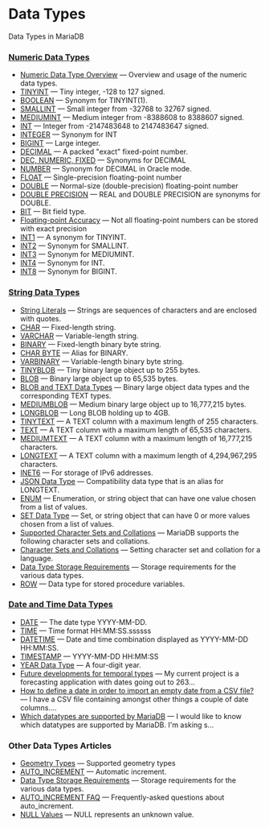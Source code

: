 # Data Types

Data Types in MariaDB



### [Numeric Data Types](/columns-storage-engines-and-plugins/data-types/data-types-numeric-data-types/)

- [Numeric Data Type Overview](/columns-storage-engines-and-plugins/data-types/data-types-numeric-data-types/numeric-data-type-overview/) — Overview and usage of the numeric data types.
- [TINYINT](/columns-storage-engines-and-plugins/data-types/data-types-numeric-data-types/tinyint/) — Tiny integer, -128 to 127 signed.
- [BOOLEAN](/columns-storage-engines-and-plugins/data-types/data-types-numeric-data-types/boolean/) — Synonym for TINYINT(1).
- [SMALLINT](/columns-storage-engines-and-plugins/data-types/data-types-numeric-data-types/smallint/) — Small integer from -32768 to 32767 signed.
- [MEDIUMINT](/columns-storage-engines-and-plugins/data-types/data-types-numeric-data-types/mediumint/) — Medium integer from -8388608 to 8388607 signed.
- [INT](/columns-storage-engines-and-plugins/data-types/data-types-numeric-data-types/int/) — Integer from -2147483648 to 2147483647 signed.
- [INTEGER](/columns-storage-engines-and-plugins/data-types/data-types-numeric-data-types/integer/) — Synonym for INT
- [BIGINT](/columns-storage-engines-and-plugins/data-types/data-types-numeric-data-types/bigint/) — Large integer.
- [DECIMAL](/columns-storage-engines-and-plugins/data-types/data-types-numeric-data-types/decimal/) — A packed "exact" fixed-point number.
- [DEC, NUMERIC, FIXED](/columns-storage-engines-and-plugins/data-types/data-types-numeric-data-types/dec-numeric-fixed/) — Synonyms for DECIMAL
- [NUMBER](/columns-storage-engines-and-plugins/data-types/data-types-numeric-data-types/number/) — Synonym for DECIMAL in Oracle mode.
- [FLOAT](/columns-storage-engines-and-plugins/data-types/data-types-numeric-data-types/float/) — Single-precision floating-point number
- [DOUBLE](/columns-storage-engines-and-plugins/data-types/data-types-numeric-data-types/double/) — Normal-size (double-precision) floating-point number
- [DOUBLE PRECISION](/columns-storage-engines-and-plugins/data-types/data-types-numeric-data-types/double-precision/) — REAL and DOUBLE PRECISION are synonyms for DOUBLE.
- [BIT](/columns-storage-engines-and-plugins/data-types/data-types-numeric-data-types/bit/) — Bit field type.
- [Floating-point Accuracy](/columns-storage-engines-and-plugins/data-types/data-types-numeric-data-types/floating-point-accuracy/) — Not all floating-point numbers can be stored with exact precision
- [INT1](/columns-storage-engines-and-plugins/data-types/data-types-numeric-data-types/int1/) — A synonym for TINYINT.
- [INT2](/columns-storage-engines-and-plugins/data-types/data-types-numeric-data-types/int2/) — Synonym for SMALLINT.
- [INT3](/columns-storage-engines-and-plugins/data-types/data-types-numeric-data-types/int3/) — Synonym for MEDIUMINT.
- [INT4](/columns-storage-engines-and-plugins/data-types/data-types-numeric-data-types/int4/) — Synonym for INT.
- [INT8](/columns-storage-engines-and-plugins/data-types/data-types-numeric-data-types/int8/) — Synonym for BIGINT.

### [String Data Types](/columns-storage-engines-and-plugins/data-types/string-data-types/)

- [String Literals](/sql-statements-structure/sql-language-structure/string-literals/) — Strings are sequences of characters and are enclosed with quotes.
- [CHAR](/columns-storage-engines-and-plugins/data-types/string-data-types/char/) — Fixed-length string.
- [VARCHAR](/columns-storage-engines-and-plugins/data-types/string-data-types/varchar/) — Variable-length string.
- [BINARY](/columns-storage-engines-and-plugins/data-types/string-data-types/binary/) — Fixed-length binary byte string.
- [CHAR BYTE](/columns-storage-engines-and-plugins/data-types/string-data-types/char-byte/) — Alias for BINARY.
- [VARBINARY](/columns-storage-engines-and-plugins/data-types/string-data-types/varbinary/) — Variable-length binary byte string.
- [TINYBLOB](/columns-storage-engines-and-plugins/data-types/string-data-types/tinyblob/) — Tiny binary large object up to 255 bytes.
- [BLOB](/columns-storage-engines-and-plugins/data-types/string-data-types/blob/) — Binary large object up to 65,535 bytes.
- [BLOB and TEXT Data Types](/columns-storage-engines-and-plugins/data-types/string-data-types/blob-and-text-data-types/) — Binary large object data types and the corresponding TEXT types.
- [MEDIUMBLOB](/columns-storage-engines-and-plugins/data-types/string-data-types/mediumblob/) — Medium binary large object up to 16,777,215 bytes.
- [LONGBLOB](/columns-storage-engines-and-plugins/data-types/string-data-types/longblob/) — Long BLOB holding up to 4GB.
- [TINYTEXT](/columns-storage-engines-and-plugins/data-types/string-data-types/tinytext/) — A TEXT column with a maximum length of 255 characters.
- [TEXT](/columns-storage-engines-and-plugins/data-types/string-data-types/text/) — A TEXT column with a maximum length of 65,535 characters.
- [MEDIUMTEXT](/columns-storage-engines-and-plugins/data-types/string-data-types/mediumtext/) — A TEXT column with a maximum length of 16,777,215 characters.
- [LONGTEXT](/columns-storage-engines-and-plugins/data-types/string-data-types/longtext/) — A TEXT column with a maximum length of 4,294,967,295 characters.
- [INET6](/columns-storage-engines-and-plugins/data-types/string-data-types/inet6/) — For storage of IPv6 addresses.
- [JSON Data Type](/columns-storage-engines-and-plugins/data-types/string-data-types/json-data-type/) — Compatibility data type that is an alias for LONGTEXT.
- [ENUM](/columns-storage-engines-and-plugins/data-types/string-data-types/enum/) — Enumeration, or string object that can have one value chosen from a list of values.
- [SET Data Type](/columns-storage-engines-and-plugins/data-types/string-data-types/set-data-type/) — Set, or string object that can have 0 or more values chosen from a list of values.
- [Supported Character Sets and Collations](/columns-storage-engines-and-plugins/data-types/string-data-types/character-sets/supported-character-sets-and-collations/) — MariaDB supports the following character sets and collations.
- [Character Sets and Collations](/columns-storage-engines-and-plugins/data-types/string-data-types/character-sets/) — Setting character set and collation for a language.
- [Data Type Storage Requirements](/columns-storage-engines-and-plugins/data-types/data-type-storage-requirements/) — Storage requirements for the various data types.
- [ROW](/columns-storage-engines-and-plugins/data-types/string-data-types/row/) — Data type for stored procedure variables.

### [Date and Time Data Types](/columns-storage-engines-and-plugins/data-types/date-and-time-data-types/)

- [DATE](/columns-storage-engines-and-plugins/data-types/date-and-time-data-types/date/) — The date type YYYY-MM-DD.
- [TIME](/columns-storage-engines-and-plugins/data-types/date-and-time-data-types/time/) — Time format HH:MM:SS.ssssss
- [DATETIME](/columns-storage-engines-and-plugins/data-types/date-and-time-data-types/datetime/) — Date and time combination displayed as YYYY-MM-DD HH:MM:SS.
- [TIMESTAMP](/columns-storage-engines-and-plugins/data-types/date-and-time-data-types/timestamp/) — YYYY-MM-DD HH:MM:SS
- [YEAR Data Type](/columns-storage-engines-and-plugins/data-types/date-and-time-data-types/year-data-type/) — A four-digit year.
- [Future developments for temporal types](/columns-storage-engines-and-plugins/data-types/date-and-time-data-types/future-developments-for-temporal-types/) — My current project is a forecasting application with dates going out to 263...
- [How to define a date in order to import an empty date from a CSV file?](/columns-storage-engines-and-plugins/data-types/date-and-time-data-types/how-to-define-a-date-in-order-to-import-an-empty-date-from-a-csv-file/) — I have a CSV file containing amongst other things a couple of date columns....
- [Which datatypes  are supported by MariaDB](/columns-storage-engines-and-plugins/data-types/date-and-time-data-types/which-datatypes-are-supported-by-mariadb/) — I would like to know which datatypes are supported by MariaDB. I'm asking s...

### Other Data Types Articles

- [Geometry Types](/sql-statements-structure/geographic-geometric-features/geometry-types/) — Supported geometry types
- [AUTO_INCREMENT](/columns-storage-engines-and-plugins/data-types/auto_increment/) — Automatic increment.
- [Data Type Storage Requirements](/columns-storage-engines-and-plugins/data-types/data-type-storage-requirements/) — Storage requirements for the various data types.
- [AUTO_INCREMENT FAQ](/columns-storage-engines-and-plugins/data-types/auto_increment-faq/) — Frequently-asked questions about auto_increment.
- [NULL Values](/columns-storage-engines-and-plugins/data-types/null-values/) — NULL represents an unknown value.